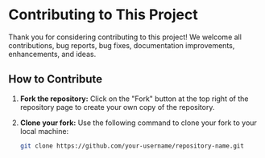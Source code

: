 # Contributing to This Project

Thank you for considering contributing to this project! We welcome all contributions, bug reports, bug fixes, documentation improvements, enhancements, and ideas.

## How to Contribute

1. **Fork the repository:** Click on the "Fork" button at the top right of the repository page to create your own copy of the repository.

2. **Clone your fork:** Use the following command to clone your fork to your local machine:
   ```bash
   git clone https://github.com/your-username/repository-name.git
